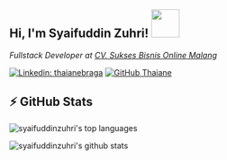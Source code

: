 <h2> Hi, I'm Syaifuddin Zuhri! <img src="https://media.giphy.com/media/mGcNjsfWAjY5AEZNw6/giphy.gif" width="50"></h2>
<p><em>Fullstack Developer at <a href="https://www.instagram.com/cvsbo/" target="_blank">CV. Sukses Bisnis Online Malang</a>
</em></p>

[![Linkedin: thaianebraga](https://img.shields.io/badge/-thaianebraga-blue?style=flat-square&logo=Linkedin&logoColor=white&link=https://www.linkedin.com/in/mochammad-syaifuddin-zuhri/)](https://www.linkedin.com/in/mochammad-syaifuddin-zuhri/)
[![GitHub Thaiane](https://img.shields.io/github/followers/msyaifuddinzuhri?label=follow&style=social)](https://github.com/Thaiane)

## ⚡ GitHub Stats

![syaifuddinzuhri's top languages](https://github-readme-stats.vercel.app/api/top-langs/?username=msyaifuddinzuhri&show_icons=true&count_private=true&theme=gruvbox)

![syaifuddinzuhri's github stats](https://github-readme-stats.vercel.app/api?username=msyaifuddinzuhri&show_icons=true&count_private=true&theme=gruvbox)

